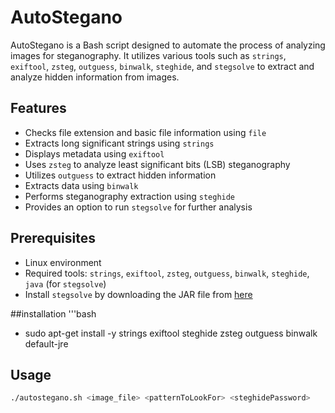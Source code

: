 # AutoStegano

AutoStegano is a Bash script designed to automate the process of analyzing images for steganography. It utilizes various tools such as `strings`, `exiftool`, `zsteg`, `outguess`, `binwalk`, `steghide`, and `stegsolve` to extract and analyze hidden information from images.

## Features

- Checks file extension and basic file information using `file`
- Extracts long significant strings using `strings`
- Displays metadata using `exiftool`
- Uses `zsteg` to analyze least significant bits (LSB) steganography
- Utilizes `outguess` to extract hidden information
- Extracts data using `binwalk`
- Performs steganography extraction using `steghide`
- Provides an option to run `stegsolve` for further analysis

## Prerequisites

- Linux environment
- Required tools: `strings`, `exiftool`, `zsteg`, `outguess`, `binwalk`, `steghide`, `java` (for `stegsolve`)
- Install `stegsolve` by downloading the JAR file from [here](http://www.caesum.com/handbook/Stegsolve.jar)

##installation
'''bash
- sudo apt-get install -y strings exiftool steghide zsteg outguess binwalk default-jre

## Usage

```bash
./autostegano.sh <image_file> <patternToLookFor> <steghidePassword>
